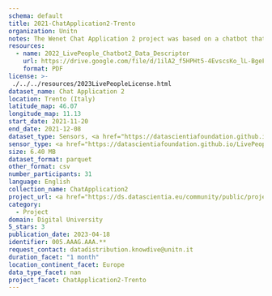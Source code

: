 ```yaml
---
schema: default
title: 2021-ChatApplication2-Trento
organization: Unitn
notes: The Wenet Chat Application 2 project was based on a chatbot that interacted with university students in Italy, Denmark, Paraguay, the United Kingdom, and Mongolia. It was conducted from December 2021 till early 2022 to verify the diversity among students based on social practices. This project builds on the Wenet Chat Application Pilot I project. It was a European Union WeNet Horizon 2020-funded project with the overall goal of developing a diversity-aware, machine-mediated paradigm for social interactions. Data was collected with a Telegram Chatbot called Ask4help and the i-Log Application. Some of the data collected included the respondent’s career information (department, study course, study year,) and demographics (age, gender…). Questions were sent on the Telegram App and user answers were recorded, the i-Log App recorded sensor data (such as location, accelerometer…) from the user device. This data was collected in three phases, the first phase entailed interacting with the Telegram Chatbot, and sensor data was also collected during this phase. The second phase involved respondents answering a questionnaire, and in the third phase, they participated in a focus group to provide feedback.
resources:
  - name: 2022_LivePeople_Chatbot2_Data_Descriptor
    url: https://drive.google.com/file/d/1ilA2_f5HPHt5-4EvscsKo_lL-BgeFoF9/view?usp=sharing
    format: PDF
license: >-
 ./../../resources/2023LivePeopleLicense.html
dataset_name: Chat Application 2
location: Trento (Italy)
latitude_map: 46.07
longitude_map: 11.13
start_date: 2021-11-20
end_date: 2021-12-08
dataset_type: Sensors, <a href="https://datascientiafoundation.github.io/LivePeople/datasets/2021-CH2-Trento-Diachronic-Interactions/"> Diachronic-Interactions</a>, <a href="https://datascientiafoundation.github.io/LivePeople/datasets/2021-CH2-Trento-Synchronic-Interactions/"> Synchronic-Interactions</a>
sensor_type: <a href="https://datascientiafoundation.github.io/LivePeople/datasets/2021-CH2-Trento-App-usage/"> App-usage</a>, <a href="https://datascientiafoundation.github.io/LivePeople/datasets/2021-CH2-Trento-Position/"> Position</a>,  <a href="https://datascientiafoundation.github.io/LivePeople/datasets/2021-CH2-Trento-Connectivity/"> Connectivity</a>, <a href="https://datascientiafoundation.github.io/LivePeople/datasets/2021-CH2-Trento-Motion/"> Motion</a>,  <a href="https://datascientiafoundation.github.io/LivePeople/datasets/2021-CH2-Trento-Diachronic-Interactions/"> Diachronic-Interactions</a>, <a href="https://datascientiafoundation.github.io/LivePeople/datasets/2021-CH2-Trento-Synchronic-Interactions/">
size: 6.40 MB
dataset_format: parquet
other_format: csv
number_participants: 31
language: English
collection_name: ChatApplication2
project_url: <a href="https://ds.datascientia.eu/community/public/projects/326441a6-bc15-4393-b8e0-6ea7fcb4452e">https://ds.datascientia.eu/community/public/projects/326441a6-bc15-4393-b8e0-6ea7fcb4452e</a>
category: 
  - Project
domain: Digital University
5_stars: 3
publication_date: 2023-04-18
identifier: 005.AAAG.AAA.**
request_contact: datadistribution.knowdive@unitn.it
duration_facet: "1 month"
location_continent_facet: Europe
data_type_facet: nan
project_facet: ChatApplication2-Trento
---
```

